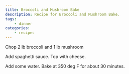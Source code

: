 ```yaml
---
title: Broccoli and Mushroom Bake
description: Recipe for Broccoli and Mushroom Bake.
tags:
    - dinner
categories:
    - recipes
---
```


Chop 2 lb broccoli and 1 lb mushroom

Add spaghetti sauce. Top with cheese.

Add some water. Bake at 350 deg F for about 30 minutes.